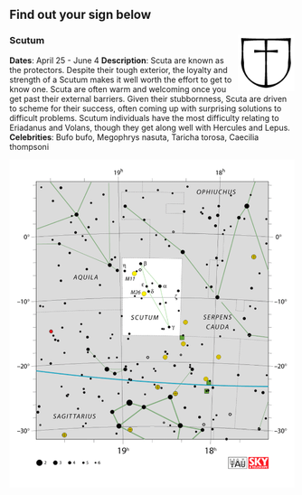 ## Find out your sign below

### <img align="right" width="100" height="100" src="https://github.com/rdtarvin/amphibioscope/blob/master/constellations/Scutum_sign.png"> Scutum
**Dates**: April 25 - June 4
**Description**: Scuta are known as the protectors. Despite their tough exterior, the loyalty and strength of a Scutum makes it well worth the effort to get to know one. Scuta are often warm and welcoming once you get past their external barriers. Given their stubbornness, Scuta are driven to scheme for their success, often coming up with surprising solutions to difficult problems. Scutum individuals have the most difficulty relating to Eriadanus and Volans, though they get along well with Hercules and Lepus.
**Celebrities**: Bufo bufo, Megophrys nasuta, Taricha torosa, Caecilia thompsoni

![Scutum constellation](https://github.com/rdtarvin/amphibioscope/blob/master/constellations/Scutum.png)
